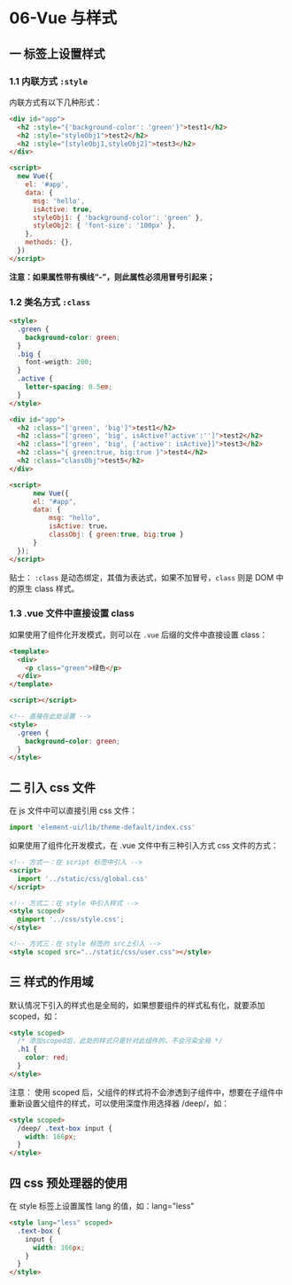 # 06-Vue 与样式

## 一 标签上设置样式

### 1.1 内联方式 `:style`

内联方式有以下几种形式：

```html
<div id="app">
  <h2 :style="{'background-color': 'green'}">test1</h2>
  <h2 :style="styleObj1">test2</h2>
  <h2 :style="[styleObj1,styleObj2]">test3</h2>
</div>

<script>
  new Vue({
    el: '#app',
    data: {
      msg: 'hello',
      isActive: true,
      styleObj1: { 'background-color': 'green' },
      styleObj2: { 'font-size': '100px' },
    },
    methods: {},
  })
</script>
```

**注意：如果属性带有横线“-”，则此属性必须用冒号引起来；**

### 1.2 类名方式 `:class`

```html
<style>
  .green {
    background-color: green;
  }
  .big {
    font-weigth: 200;
  }
  .active {
    letter-spacing: 0.5em;
  }
</style>

<div id="app">
  <h2 :class="['green', 'big']">test1</h2>
  <h2 :class="['green', 'big', isActive?'active':'']">test2</h2>
  <h2 :class="['green', 'big', {'active': isActive}]">test3</h2>
  <h2 :class="{ green:true, big:true }">test4</h2>
  <h2 :class="classObj">test5</h2>
</div>

<script>
      new Vue({
      el: "#app",
      data: {
          msg: "hello",
          isActive: true，
          classObj: { green:true, big:true }
      }
  });
</script>
```

贴士： `:class` 是动态绑定，其值为表达式，如果不加冒号，`class` 则是 DOM 中的原生 class 样式。

### 1.3 .vue 文件中直接设置 class

如果使用了组件化开发模式，则可以在 `.vue` 后缀的文件中直接设置 class：

```html
<template>
  <div>
    <p class="green">绿色</p>
  </div>
</template>

<script></script>

<!-- 直接在此处设置 -->
<style>
  .green {
    background-color: green;
  }
</style>
```

## 二 引入 css 文件

在 js 文件中可以直接引用 css 文件：

```js
import 'element-ui/lib/theme-default/index.css'
```

如果使用了组件化开发模式，在 .vue 文件中有三种引入方式 css 文件的方式：

```html
<!-- 方式一：在 script 标签中引入 -->
<script>
  import '../static/css/global.css'
</script>

<!-- 方式二：在 style 中引入样式 -->
<style scoped>
  @import '../css/style.css';
</style>

<!-- 方式三：在 style 标签的 src上引入 -->
<style scoped src="../static/css/user.css"></style>
```

## 三 样式的作用域

默认情况下引入的样式也是全局的，如果想要组件的样式私有化，就要添加 scoped，如：

```html
<style scoped>
  /* 添加scoped后，此处的样式只是针对此组件的，不会污染全局 */
  .h1 {
    color: red;
  }
</style>
```

注意： 使用 scoped 后，父组件的样式将不会渗透到子组件中，想要在子组件中重新设置父组件的样式，可以使用深度作用选择器 /deep/，如：

```html
<style scoped>
  /deep/ .text-box input {
    width: 166px;
  }
</style>
```

## 四 css 预处理器的使用

在 style 标签上设置属性 lang 的值，如：lang="less"

```html
<style lang="less" scoped>
  .text-box {
    input {
      width: 166px;
    }
  }
</style>
```
